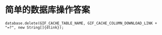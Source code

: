 # 简单的数据库操作答案

```
database.delete(GIF_CACHE_TABLE_NAME, GIF_CACHE_COLUMN_DOWNLOAD_LINK + "=?", new String[]{dlink});
```
